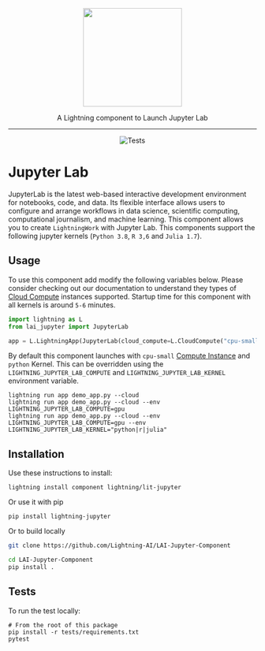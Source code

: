<div align="center">
<img src="https://jupyter.org/assets/homepage/main-logo.svg" width="200px">

A Lightning component to Launch Jupyter Lab

______________________________________________________________________

![Tests](https://github.com/Lightning-AI/LAI-Jupyter-Component/actions/workflows/ci-testing.yml/badge.svg)

</div>

# Jupyter Lab

JupyterLab is the latest web-based interactive development environment for notebooks, code, and data. Its flexible interface allows users to configure and arrange workflows in data science, scientific computing, computational journalism, and machine learning. This component allows you to create `LightningWork` with Jupyter Lab. This components support the following jupyter kernels (`Python 3.8`, `R 3,6` and `Julia 1.7`).

## Usage

To use this component add modify the following variables below. Please consider checking out our documentation to understand they types of [Cloud Compute](https://lightning.ai/lightning-docs/core_api/lightning_work/compute.html) instances supported. Startup time for this component with all kernels is around `5-6` minutes.

```python
import lightning as L
from lai_jupyter import JupyterLab

app = L.LightningApp(JupyterLab(cloud_compute=L.CloudCompute("cpu-small")))
```

By default this component launches with `cpu-small` [Compute Instance](https://lightning.ai/lightning-docs/core_api/lightning_work/compute.html) and `python` Kernel. This can be overridden using the `LIGHTNING_JUPYTER_LAB_COMPUTE` and `LIGHTNING_JUPYTER_LAB_KERNEL` environment variable.

```
lightning run app demo_app.py --cloud
lightning run app demo_app.py --cloud --env LIGHTNING_JUPYTER_LAB_COMPUTE=gpu
lightning run app demo_app.py --cloud --env LIGHTNING_JUPYTER_LAB_COMPUTE=gpu --env LIGHTNING_JUPYTER_LAB_KERNEL="python|r|julia"
```

## Installation

Use these instructions to install:

```
lightning install component lightning/lit-jupyter
```

Or use it with pip

```
pip install lightning-jupyter
```

Or to build locally

```bash
git clone https://github.com/Lightning-AI/LAI-Jupyter-Component

cd LAI-Jupyter-Component
pip install .
```

## Tests

To run the test locally:

```
# From the root of this package
pip install -r tests/requirements.txt
pytest
```
